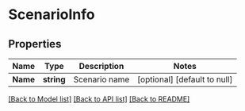 # ScenarioInfo

## Properties
Name | Type | Description | Notes
------------ | ------------- | ------------- | -------------
**Name** | **string** | Scenario name | [optional] [default to null]

[[Back to Model list]](../README.md#documentation-for-models) [[Back to API list]](../README.md#documentation-for-api-endpoints) [[Back to README]](../README.md)


